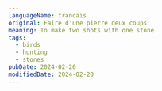 ```yaml
---
languageName: francais
original: Faire d'une pierre deux coups
meaning: To make two shots with one stone
tags:
  - birds
  - hunting
  - stones
pubDate: 2024-02-20
modifiedDate: 2024-02-20
---
```

